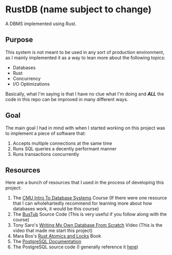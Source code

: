 # RustDB (name subject to change)

A DBMS implemented using Rust.

## Purpose

This system is not meant to be used in any sort of production environment, as I mainly implemented it as a way to lean more about the following topics:
- Databases
- Rust
- Concurrency
- I/O Optimizations

Basically, what I'm saying is that I have no clue what I'm doing and ***ALL*** the code in this repo can be improved in many different ways.

## Goal

The main goal I had in mind with when I started working on this project was to implement a piece of software that:
1. Accepts multiple connections at the same time 
2. Runs SQL queries a decently performant manner
3. Runs transactions concurrently

## Resources

Here are a bunch of resources that I used in the process of developing this project:
1. The [CMU Intro To Database Systems](https://www.youtube.com/watch?v=vdPALZ-GCfI&list=PLSE8ODhjZXjbj8BMuIrRcacnQh20hmY9g) Course (If there were one resource that I can wholehartedly recommend for learning more about how databases work, it would be this course)
2. The [BusTub](https://github.com/cmu-db/bustub) Source Code (This is very useful if you follow along with the course)
3. Tony Saro's [Writing My Own Database From Scratch](https://www.youtube.com/watch?v=5Pc18ge9ohI&list=WL&index=16) Video (This is the video that made me start this project)
4. Mara Bos's [Rust Atomics and Locks](https://marabos.nl/atomics/) Book
5. The [PostgreSQL Documentation](https://www.postgresql.org/docs/17/index.html)
6. The PostgreSQL source code (I generally reference it [here](https://doxygen.postgresql.org/dir_3f615ade772d23cefe5e20dcb18424a2.html))
